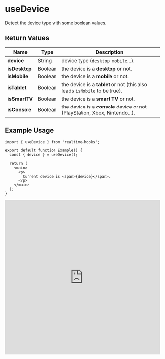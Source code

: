 # useDevice

Detect the device type with some boolean values.

## Return Values

| Name          | Type    | Description                                                                 |
| ------------- | ------- | --------------------------------------------------------------------------- |
| **device**    | String  | device type (`desktop`, `mobile`...).                                       |
| **isDesktop** | Boolean | the device is a **desktop** or not.                                         |
| **isMobile**  | Boolean | the device is a **mobile** or not.                                          |
| **isTablet**  | Boolean | the device is a **tablet** or not (this also leads `isMobile` to be true).  |
| **isSmartTV** | Boolean | the device is a **smart TV** or not.                                        |
| **isConsole** | Boolean | the device is a **console** device or not (PlayStation, Xbox, Nintendo...). |

## Example Usage

```tsx
import { useDevice } from 'realtime-hooks';

export default function Example() {
  const { device } = useDevice();

  return (
    <main>
      <p>
        Current device is <span>{device}</span>.
      </p>
    </main>
  );
}
```

<iframe src="https://codesandbox.io/embed/usedevice-p8v7ky?fontsize=14&hidenavigation=1&module=%2Fsrc%2FComponent.tsx&theme=dark" style="width:100%; height:500px; border:0; overflow:hidden;" title="useDevice" allow="accelerometer; ambient-light-sensor; camera; encrypted-media; geolocation; gyroscope; hid; microphone; midi; payment; usb; vr; xr-spatial-tracking" sandbox="allow-forms allow-modals allow-popups allow-presentation allow-same-origin allow-scripts"></iframe>
